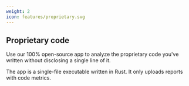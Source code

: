 ```yaml
---
weight: 2
icon: features/proprietary.svg
---
```


## Proprietary code

Use our 100% open-source app to analyze the proprietary code you've written without disclosing a single line of it.

The app is a single-file executable written in Rust. It only uploads reports with code metrics.